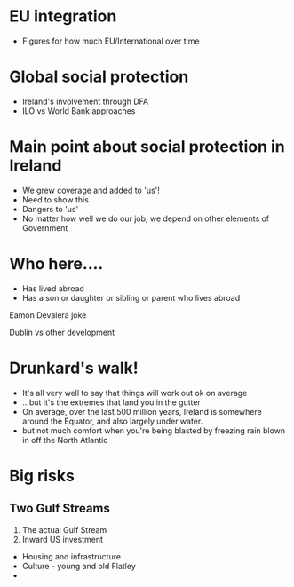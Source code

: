 

# EU integration
- Figures for how much EU/International over time

# Global social protection
- Ireland's involvement through DFA
- ILO vs World Bank approaches

# Main point about social protection in Ireland
- We grew coverage and added to 'us'!
- Need to show this
- Dangers to 'us'
- No matter how well we do our job, we depend on other elements of Government

# Who here....
- Has lived abroad
- Has a son or daughter or sibling or parent who lives abroad

Eamon Devalera joke

Dublin vs other development

# Drunkard's walk!
- It's all very well to say that things will work out ok on average
- ...but it's the extremes that land you in the gutter
- On average, over the last 500 million years, Ireland is somewhere around the Equator, and also largely under water.
- but not much comfort when you're being blasted by freezing rain blown in off the North Atlantic

# Big risks
## Two Gulf Streams
1. The actual Gulf Stream
2. Inward US investment

- Housing and infrastructure
- Culture - young and old Flatley
- 
